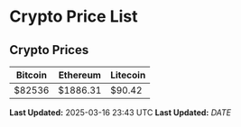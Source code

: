 # Crypto Price List

## Crypto Prices
| Bitcoin | Ethereum | Litecoin |
| ------- | -------- | -------- |
| $82536 | $1886.31 | $90.42 |
**Last Updated:** 2025-03-16 23:43 UTC
**Last Updated:** $DATE$

